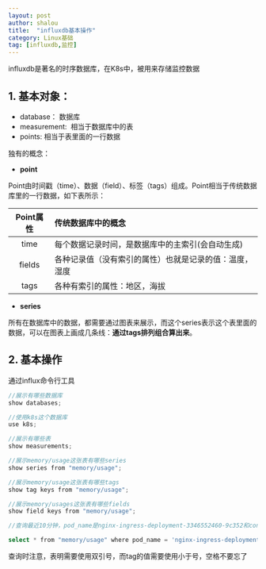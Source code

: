 ```yaml
---
layout: post 
author: shalou
title:  "influxdb基本操作" 
category: Linux基础
tag: [influxdb,监控]
---
```



influxdb是著名的时序数据库，在K8s中，被用来存储监控数据

## 1. 基本对象：

* database： 数据库
* measurement:  相当于数据库中的表
* points: 相当于表里面的一行数据

<!-- more -->

独有的概念：

* **point**

Point由时间戳（time）、数据（field）、标签（tags）组成。Point相当于传统数据库里的一行数据，如下表所示：

|Point属性|传统数据库中的概念|
|:---:|:---|
|time|每个数据记录时间，是数据库中的主索引(会自动生成)|
|fields|各种记录值（没有索引的属性）也就是记录的值：温度， 湿度|
|tags|各种有索引的属性：地区，海拔|

* **series**

所有在数据库中的数据，都需要通过图表来展示，而这个series表示这个表里面的数据，可以在图表上画成几条线：**通过tags排列组合算出来**。

## 2. 基本操作

通过influx命令行工具

```go
//展示有哪些数据库
show databases;

//使用k8s这个数据库
use k8s;

//展示有哪些表
show measurements;

//展示memory/usage这张表有哪些series
show series from "memory/usage";   

//展示memory/usage这张表有哪些tags
show tag keys from "memory/usage";

//展示memory/usages这张表有哪些fields
show field keys from "memory/usage";

//查询最近10分钟，pod_name是nginx-ingress-deployment-3346552460-9c352和container_name是nginx-ingress-controller的内存使用情况

select * from "memory/usage" where pod_name = 'nginx-ingress-deployment-3346552460-9c352' and container_name = 'nginx-ingress-controller' and time > now() - 10m;


```

查询时注意，表明需要使用双引号，而tag的值需要使用小于号，空格不要忘了
